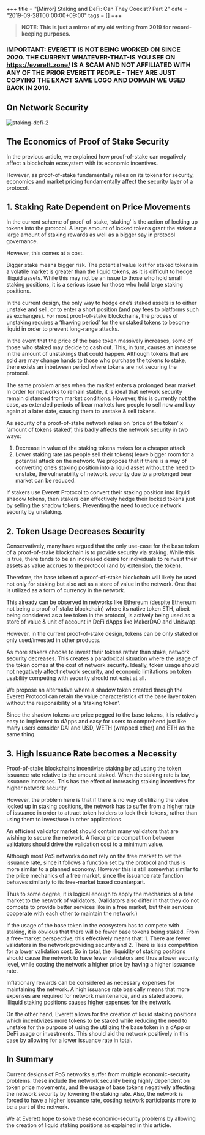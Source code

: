 +++
title = "[Mirror] Staking and DeFi: Can They Coexist? Part 2"
date = "2019-09-28T00:00:00+09:00"
tags = []
+++

> **NOTE: This is just a mirror of my old writing from 2019 for record-keeping purposes.**

### IMPORTANT: EVERETT IS NOT BEING WORKED ON SINCE 2020. THE CURRENT WHATEVER-THAT-IS YOU SEE ON https://everett.zone/ IS A SCAM AND NOT AFFILIATED WITH ANY OF THE PRIOR EVERETT PEOPLE - THEY ARE JUST COPYING THE EXACT SAME LOGO AND DOMAIN WE USED BACK IN 2019. 

## On Network Security

![staking-defi-2](/writings/images/mirror-staking-defi-2/staking-defi-2-1.png)

## The Economics of Proof of Stake Security
In the previous article, we explained how proof-of-stake can negatively affect a blockchain ecosystem with its economic incentives.

However, as proof-of-stake fundamentally relies on its tokens for security, economics and market pricing fundamentally affect the security layer of a protocol.

## 1. Staking Rate Dependent on Price Movements
In the current scheme of proof-of-stake, ‘staking’ is the action of locking up tokens into the protocol. A large amount of locked tokens grant the staker a large amount of staking rewards as well as a bigger say in protocol governance.

However, this comes at a cost.

Bigger stake means bigger risk. The potential value lost for staked tokens in a volatile market is greater than the liquid tokens, as it is difficult to hedge illiquid assets. While this may not be an issue to those who hold small staking positions, it is a serious issue for those who hold large staking positions.

In the current design, the only way to hedge one’s staked assets is to either unstake and sell, or to enter a short position (and pay fees to platforms such as exchanges). For most proof-of-stake blockchains, the process of unstaking requires a ‘thawing period’ for the unstaked tokens to become liquid in order to prevent long-range attacks.

In the event that the price of the base token massively increases, some of those who staked may decide to cash out. This, in turn, causes an increase in the amount of unstakings that could happen. Although tokens that are sold are may change hands to those who purchase the tokens to stake, there exists an inbetween period where tokens are not securing the protocol.

The same problem arises when the market enters a prolonged bear market. In order for networks to remain stable, it is ideal that network security remain distanced from market conditions. However, this is currently not the case, as extended periods of bear markets lure people to sell now and buy again at a later date, causing them to unstake & sell tokens.

As security of a proof-of-stake network relies on ‘price of the token’ x ‘amount of tokens staked’, this badly affects the network security in two ways:

1. Decrease in value of the staking tokens makes for a cheaper attack
2. Lower staking rate (as people sell their tokens) leave bigger room for a potential attack on the network.
We propose that if there is a way of converting one’s staking position into a liquid asset without the need to unstake, the vulnerability of network security due to a prolonged bear market can be reduced.

If stakers use Everett Protocol to convert their staking position into liquid shadow tokens, then stakers can effectively hedge their locked tokens just by selling the shadow tokens. Preventing the need to reduce network security by unstaking.

## 2. Token Usage Decreases Security
Conservatively, many have argued that the only use-case for the base token of a proof-of-stake blockchain is to provide security via staking. While this is true, there tends to be an increased desire for individuals to reinvest their assets as value accrues to the protocol (and by extension, the token).

Therefore, the base token of a proof-of-stake blockchain will likely be used not only for staking but also act as a store of value in the network. One that is utilized as a form of currency in the network.

This already can be observed in networks like Ethereum (despite Ethereum not being a proof-of-stake blockchain) where its native token ETH, albeit being considered as a fee token in the protocol, is actively being used as a store of value & unit of account in DeFi dApps like MakerDAO and Uniswap.

However, in the current proof-of-stake design, tokens can be only staked or only used/invested in other products.

As more stakers choose to invest their tokens rather than stake, network security decreases. This creates a paradoxical situation where the usage of the token comes at the cost of network security. Ideally, token usage should not negatively affect network security, and economic limitations on token usability competing with security should not exist at all.

We propose an alternative where a shadow token created through the Everett Protocol can retain the value characteristics of the base layer token without the responsibility of a ‘staking token’.

Since the shadow tokens are price pegged to the base tokens, it is relatively easy to implement to dApps and easy for users to comprehend just like many users consider DAI and USD, WETH (wrapped ether) and ETH as the same thing.

## 3. High Issuance Rate becomes a Necessity
Proof-of-stake blockchains incentivize staking by adjusting the token issuance rate relative to the amount staked. When the staking rate is low, issuance increases. This has the effect of increasing staking incentives for higher network security.

However, the problem here is that if there is no way of utilizing the value locked up in staking positions, the network has to suffer from a higher rate of issuance in order to attract token holders to lock their tokens, rather than using them to invest/use in other applications.

An efficient validator market should contain many validators that are wishing to secure the network. A fierce price competition between validators should drive the validation cost to a minimum value.

Although most PoS networks do not rely on the free market to set the issuance rate, since it follows a function set by the protocol and thus is more similar to a planned economy. However this is still somewhat similar to the price mechanics of a free market, since the issuance rate function behaves similarly to its free-market based counterpart.

Thus to some degree, it is logical enough to apply the mechanics of a free market to the network of validators. (Validators also differ in that they do not compete to provide better services like in a free market, but their services cooperate with each other to maintain the network.)

If the usage of the base token in the ecosystem has to compete with staking, it is obvious that there will be fewer base tokens being staked. From a free-market perspective, this effectively means that: 1. There are fewer validators in the network providing security and 2. There is less competition for a lower validation cost. So in total, the illiquidity of staking positions should cause the network to have fewer validators and thus a lower security level, while costing the network a higher price by having a higher issuance rate.

Inflationary rewards can be considered as necessary expenses for maintaining the network. A high issuance rate basically means that more expenses are required for network maintenance, and as stated above, illiquid staking positions causes higher expenses for the network.

On the other hand, Everett allows for the creation of liquid staking positions which incentivizes more tokens to be staked while reducing the need to unstake for the purpose of using the utilizing the base token in a dApp or DeFi usage or investments. This should aid the network positively in this case by allowing for a lower issuance rate in total.

## In Summary
Current designs of PoS networks suffer from multiple economic-security problems. these include the network security being highly dependent on token price movements, and the usage of base tokens negatively affecting the network security by lowering the staking rate. Also, the network is forced to have a higher issuance rate, costing network participants more to be a part of the network.

We at Everett hope to solve these economic-security problems by allowing the creation of liquid staking positions as explained in this article.